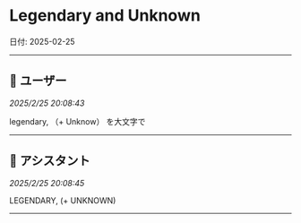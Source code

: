 # Legendary and Unknown

日付: 2025-02-25

---

## 👤 ユーザー
*2025/2/25 20:08:43*

legendary, （+ Unknow） を大文字で

---

## 🤖 アシスタント
*2025/2/25 20:08:45*

LEGENDARY, (+ UNKNOWN)

---
